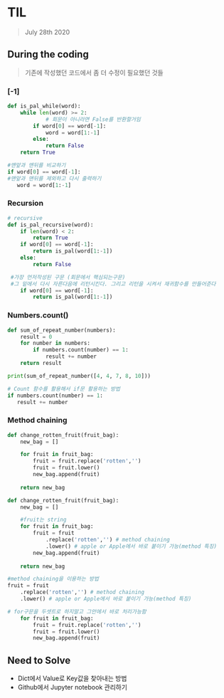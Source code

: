 # TIL

>July 28th 2020



##  During the coding

> 기존에 작성했던 코드에서 좀 더 수정이 필요했던 것들

### [-1]

``` python
def is_pal_while(word):
    while len(word) >= 2:
            # 회문이 아니라면 False를 반환할거임
        if word[0] == word[-1]:        
            word = word[1:-1]
        else:
            return False
    return True
```

```python
#맨앞과 맨뒤를 비교하기
if word[0] == word[-1]:        
#맨앞과 맨뒤를 제외하고 다시 출력하기
   word = word[1:-1]
```



### Recursion

```python
# recursive
def is_pal_recursive(word):
    if len(word) < 2:
        return True
    if word[0] == word[-1]:
        return is_pal(word[1:-1])
    else:
        return False
```

```python
 #가장 먼저작성된 구문 (회문에서 핵심되는구문)
 #그 밑에서 다시 자른다음에 리턴시킨다. 그리고 리턴을 시켜서 재귀함수를 만들어준다
    if word[0] == word[-1]:
        return is_pal(word[1:-1])
```



### Numbers.count()

```python
def sum_of_repeat_number(numbers):
    result = 0
    for number in numbers:
        if numbers.count(number) == 1:
            result += number
    return result 

print(sum_of_repeat_number([4, 4, 7, 8, 10]))
```

```python
# Count 함수를 활용해서 if문 활용하는 방법
if numbers.count(number) == 1:
   result += number
```



### Method chaining

```python
def change_rotten_fruit(fruit_bag):
    new_bag = []

    for fruit in fruit_bag:
        fruit = fruit.replace('rotten','')
        fruit = fruit.lower()
        new_bag.append(fruit)
    
    return new_bag
```

```python
def change_rotten_fruit(fruit_bag):
    new_bag = []

    #fruit는 string 
    for fruit in fruit_bag:
        fruit = fruit
        	.replace('rotten','') # method chaining
            .lower() # apple or Apple에서 바로 붙이기 가능(method 특징)
        new_bag.append(fruit)
    
    return new_bag
```

``` python
#method chaining을 이용하는 방법
fruit = fruit
	.replace('rotten','') # method chaining
	.lower() # apple or Apple에서 바로 붙이기 가능(method 특징)
```

```python
# for구문을 두셋트로 하지말고 그안에서 바로 처리가능함
	for fruit in fruit_bag:
        fruit = fruit.replace('rotten','')
        fruit = fruit.lower()
        new_bag.append(fruit)
```



## Need to Solve

- Dict에서 Value로 Key값을 찾아내는 방법 
- Github에서 Jupyter notebook 관리하기